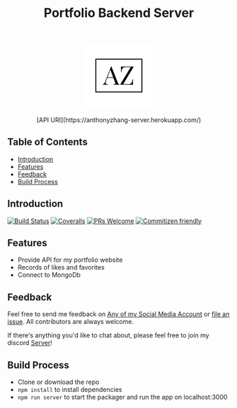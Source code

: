 <h1 align="center"> Portfolio Backend Server </h1> <br>
<p align="center">
  <a href="https://anthonyzhang.netlify.app/">
    <img alt="logo" title="logo" src="assets/az_logo.png" height="150">
  </a>
</p>

<p align="center">
  [API URI](https://anthonyzhang-server.herokuapp.com/)
</p>

<!-- START doctoc generated TOC please keep comment here to allow auto update -->
<!-- DON'T EDIT THIS SECTION, INSTEAD RE-RUN doctoc TO UPDATE -->

## Table of Contents

- [Introduction](#introduction)
- [Features](#features)
- [Feedback](#feedback)
- [Build Process](#build-process)

<!-- END doctoc generated TOC please keep comment here to allow auto update -->

## Introduction

[![Build Status](https://img.shields.io/travis/gitpoint/git-point.svg?style=flat-square)](https://travis-ci.org/gitpoint/git-point)
[![Coveralls](https://img.shields.io/coveralls/github/gitpoint/git-point.svg?style=flat-square)](https://coveralls.io/github/gitpoint/git-point)
[![PRs Welcome](https://img.shields.io/badge/PRs-welcome-brightgreen.svg?style=flat-square)](http://makeapullrequest.com)
[![Commitizen friendly](https://img.shields.io/badge/commitizen-friendly-brightgreen.svg?style=flat-square)](http://commitizen.github.io/cz-cli/)

## Features

- Provide API for my portfolio website
- Records of likes and favorites
- Connect to MongoDb


## Feedback

Feel free to send me feedback on [Any of my Social Media Account](https://github.com/AnthonyZhang220) or [file an issue](https://github.com/AnthonyZhang220/portfolio-website/issues/new). All contributors are always welcome.

If there's anything you'd like to chat about, please feel free to join my discord [Server](https://discord.gg/xkPRmn2HRb)!

## Build Process

- Clone or download the repo
- `npm install` to install dependencies
- `npm run server` to start the packager and run the app on localhost:3000
